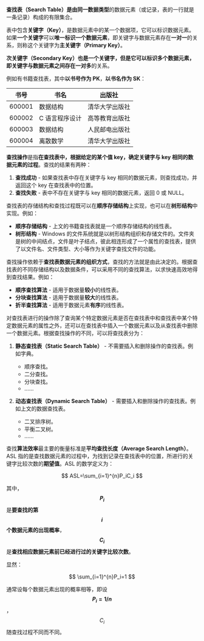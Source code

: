 **查找表（Search Table）**是由**同一数据类型**的数据元素（或记录，表的一行就是一条记录）构成的有限集合。

表中包含**关键字（Key）**，是数据元素中的某一个数据项，它可以标识数据元素。如果**一个关键字**可以**唯一标识一个数据元素**，即关键字与数据元素存在**一对一**的关系，则称这个关键字为**主关键字（Primary Key）**。

**次关键字（Secondary Key）**也是一个关键字，但是它可以标识多个数据元素，即关键字与数据元素之间存在**一对多**的关系。

例如有书籍查找表，其中**以书号作为 PK**，**以书名作为 SK**：

| 书号   | 书名           | 出版社         |
| ------ | -------------- | -------------- |
| 600001 | 数据结构       | 清华大学出版社 |
| 600002 | C 语言程序设计 | 高等教育出版社 |
| 600003 | 数据结构       | 人民邮电出版社 |
| 600004 | 离散数学       | 清华大学出版社 |

**查找操作**是指**在查找表中，根据给定的某个值 key，确定关键字与 key 相同的数据元素的过程**。查找的结果有两种：

1. **查找成功** - 如果查找表中存在关键字与 key 相同的数据元素，则查找成功，并返回这个 key 在查找表中的位置。
2. **查找失败** - 表中不存在关键字与 key 相同的数据元素，返回 0 或 NULL。

查找表的存储结构和查找过程既可以在**顺序存储结构**上实现，也可以在**树形结构**中实现。例如：

- **顺序存储结构** - 上文的书籍查找表就是一个顺序存储结构的线性表。
- **树形结构** - Windows 的文件系统就是以树形结构组织和存储文件的。文件夹是树的中间结点，文件是叶子结点，彼此相连形成了一个属性的查找表，提供了以文件名、文件类型、大小等作为关键字查找文件的功能。

查找操作依赖于**查找表数据元素的组织方式**，查找的方法就是由此决定的。根据查找表的不同存储结构以及数据条件，可以采用不同的查找算法，以求快速高效地得到查找结果。例如：

- **顺序查找算法** - 适用于数据量**较小**的线性表。
- **分块查找算法** - 适用于数据量**较大**的线性表。
- **折半查找算法** - 适用于数据元素**有序**的线性表。

对查找表进行的操作除了查询某个特定数据元素是否在查找表中和查找表中某个特定数据元素的属性之外，还可以在查找表中插入一个数据元素以及从查找表中删除一个数据元素。根据查找操作的不同，可以将查找表分为：

1. **静态查找表（Static Search Table）** - 不需要插入和删除操作的查找表。例如字典。
   - 顺序查找。
   - 二分查找。
   - 分块查找。
   - ……

2. **动态查找表（Dynamic Search Table）** - 需要插入和删除操作的查找表。例如上文的数据查找表。
   - 二叉排序树。
   - 平衡二叉树。
   - ……


查找**算法效率**最主要的衡量标准是**平均查找长度（Average Search Length）**。ASL 指的是查找数据元素的过程中，为找到记录在查找表中的位置，所进行的关键字比较次数的**期望值**。ASL 的数学定义为：

$$
ASL=\sum_{i=1}^{n}P_iC_i
$$

其中，**$$P_i$$** 是**要查找的第 $$i$$ 个数据元素的出现概率**，**$$C_i$$** 是**查找相应数据元素前已经进行过的关键字比较次数**。

显然：

$$
\sum_{i=1}^{n}P_i=1
$$

通常设每个数据元素出现的概率相等，即设 **$$P_i=1/n$$**，$$C_i$$ 随查找过程不同而不同。